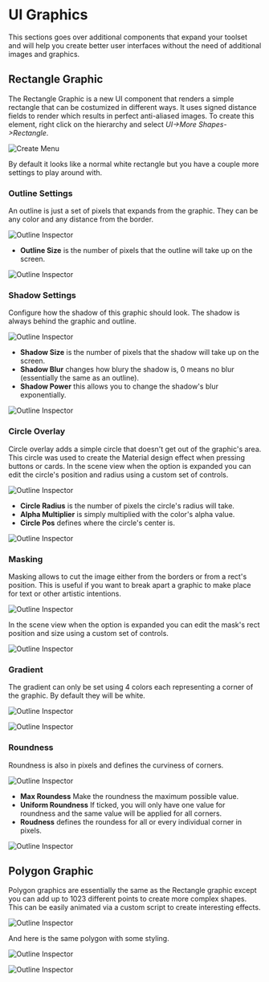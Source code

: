 # UI Graphics

This sections goes over additional components that expand your toolset and will help you create better user interfaces without the need of additional images and graphics.

## Rectangle Graphic

The Rectangle Graphic is a new UI component that renders a simple rectangle that can be costumized in different ways.
It uses signed distance fields to render which results in perfect anti-aliased images.
To create this element, right click on the hierarchy and select *UI->More Shapes->Rectangle*.

![Create Menu](images/NewRectangle.png)

By default it looks like a normal white rectangle but you have a couple more settings to play around with.

### Outline Settings

An outline is just a set of pixels that expands from the graphic.
They can be any color and any distance from the border.

![Outline Inspector](images/Rectangle/Outline.png)

- **Outline Size** is the number of pixels that the outline will take up on the screen.

![Outline Inspector](images/Rectangle/OutlineResult.png)

### Shadow Settings

Configure how the shadow of this graphic should look.
The shadow is always behind the graphic and outline.

![Outline Inspector](images/Rectangle/Shadow.png)

- **Shadow Size** is the number of pixels that the shadow will take up on the screen.
- **Shadow Blur** changes how blury the shadow is, 0 means no blur (essentially the same as an outline).
- **Shadow Power** this allows you to change the shadow's blur exponentially.

![Outline Inspector](images/Rectangle/ShadowResult.png)

### Circle Overlay

Circle overlay adds a simple circle that doesn't get out of the graphic's area.
This circle was used to create the Material design effect when pressing buttons or cards.
In the scene view when the option is expanded you can edit the circle's position and radius using a custom set of controls.

![Outline Inspector](images/Rectangle/Circle.png)

- **Circle Radius** is the number of pixels the circle's radius will take.
- **Alpha Multiplier** is simply multiplied with the color's alpha value.
- **Circle Pos** defines where the circle's center is.

![Outline Inspector](images/Rectangle/CircleResult.png)

### Masking

Masking allows to cut the image either from the borders or from a rect's position.
This is useful if you want to break apart a graphic to make place for text or other artistic intentions.

![Outline Inspector](images/Rectangle/Mask.png)

In the scene view when the option is expanded you can edit the mask's rect position and size using a custom set of controls.

![Outline Inspector](images/Rectangle/MaskResult.png)

### Gradient

The gradient can only be set using 4 colors each representing a corner of the graphic.
By default they will be white.

![Outline Inspector](images/Rectangle/Gradient.png)

![Outline Inspector](images/Rectangle/GradientResult.png)

### Roundness

Roundness is also in pixels and defines the curviness of corners.

![Outline Inspector](images/Rectangle/Roundness.png)

- **Max Roundess** Make the roundness the maximum possible value.
- **Uniform Roundness** If ticked, you will only have one value for roundness and the same value will be applied for all corners.
- **Roudness** defines the roundess for all or every individual corner in pixels.

![Outline Inspector](images/Rectangle/RoundnessResults.png)

## Polygon Graphic

Polygon graphics are essentially the same as the Rectangle graphic except you can add up to 1023 different points to create more complex shapes. This can be easily animated via a custom script to create interesting effects.

![Outline Inspector](images/Polygon/Polygon.png)

And here is the same polygon with some styling.

![Outline Inspector](images/Polygon/PolygonTransformed.png)

![Outline Inspector](images/Polygon/PolygonVS.png)